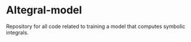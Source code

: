# AItegral-model
Repository for all code related to training a model that computes symbolic integrals.
